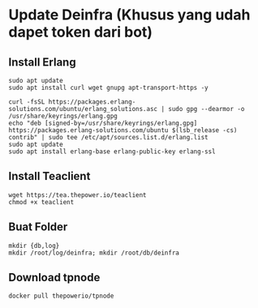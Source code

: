 # Update Deinfra (Khusus yang udah dapet token dari bot)

## Install Erlang
```
sudo apt update
sudo apt install curl wget gnupg apt-transport-https -y
```
```
curl -fsSL https://packages.erlang-solutions.com/ubuntu/erlang_solutions.asc | sudo gpg --dearmor -o /usr/share/keyrings/erlang.gpg
echo "deb [signed-by=/usr/share/keyrings/erlang.gpg] https://packages.erlang-solutions.com/ubuntu $(lsb_release -cs) contrib" | sudo tee /etc/apt/sources.list.d/erlang.list
sudo apt update
sudo apt install erlang-base erlang-public-key erlang-ssl
```
## Install Teaclient
```
wget https://tea.thepower.io/teaclient
chmod +x teaclient
```
## Buat Folder
```
mkdir {db,log}
mkdir /root/log/deinfra; mkdir /root/db/deinfra
```
## Download tpnode
```
docker pull thepowerio/tpnode
```

